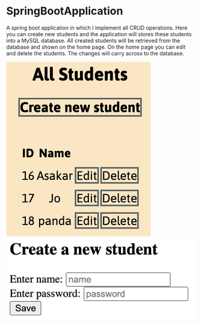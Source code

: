 # SpringBootApplication

A spring boot application in which I implement all CRUD operations. Here you can create new students and the application will stores these students into a MySQL
database. All created students will be retrieved from the database and shown on the home page. On the home page you can edit and delete the students. The changes will carry across to the database.

<img src="/images/index.png">
<img src ="images/new.png">

